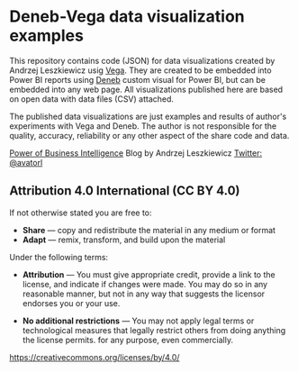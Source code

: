 # Deneb-Vega data visualization examples

This repository contains code (JSON) for data visualizations created by Andrzej Leszkiewicz usig [Vega](https://vega.github.io/vega/). They are created to be embedded into Power BI reports using [Deneb](https://deneb-viz.github.io/) custom visual for Power BI, but can be embedded into any web page. All visualizations published here are based on open data with data files (CSV) attached.

The published data visualizations are just examples and results of author's experiments with Vega and Deneb. The author is not responsible for the quality, accuracy, reliability or any other aspect of the share code and data.

[Power of Business Intelligence](https://powerofbi.org/) Blog by Andrzej Leszkiewicz
[Twitter: @avatorl](https://twitter.com/avatorl)

## Attribution 4.0 International (CC BY 4.0)

If not otherwise stated you are free to:
- **Share** — copy and redistribute the material in any medium or format
- **Adapt** — remix, transform, and build upon the material

Under the following terms:
- **Attribution** — You must give appropriate credit, provide a link to the license, and indicate if changes were made. You may do so in any reasonable manner, but not in any way that suggests the licensor endorses you or your use.

- **No additional restrictions** — You may not apply legal terms or technological measures that legally restrict others from doing anything the license permits.
for any purpose, even commercially.

https://creativecommons.org/licenses/by/4.0/
